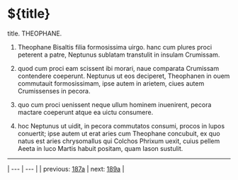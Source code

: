 # ${title}

title. THEOPHANE.



1. Theophane Bisaltis filia formosissima uirgo. hanc cum plures proci peterent a patre, Neptunus sublatam transtulit in insulam Crumissam.



2. quod cum proci eam scissent ibi morari, naue comparata Crumissam contendere coeperunt. Neptunus ut eos deciperet, Theophanen in ouem commutauit formosissimam, ipse autem in arietem, ciues autem Crumissenses in pecora.



3. quo cum proci uenissent neque ullum hominem inuenirent, pecora mactare coeperunt atque ea uictu consumere.



4. hoc Neptunus ut uidit, in pecora commutatos consumi, procos in lupos conuertit; ipse autem ut erat aries cum Theophane concubuit, ex quo natus est aries chrysomallus qui Colchos Phrixum uexit, cuius pellem Aeeta in luco Martis habuit positam, quam Iason sustulit.



---

| --- | --- |
| previous: [187a](../187a/) | next: [189a](../189a/) |